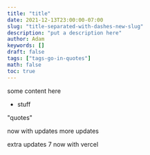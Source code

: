 ```yaml
---
title: "title"
date: 2021-12-13T23:00:00-07:00
slug: "title-separated-with-dashes-new-slug"
description: "put a description here"
author: Adam
keywords: []
draft: false
tags: ["tags-go-in-quotes"]
math: false
toc: true
---
```


some content here

- stuff

"quotes"

now with updates more updates


extra updates 7 now with vercel